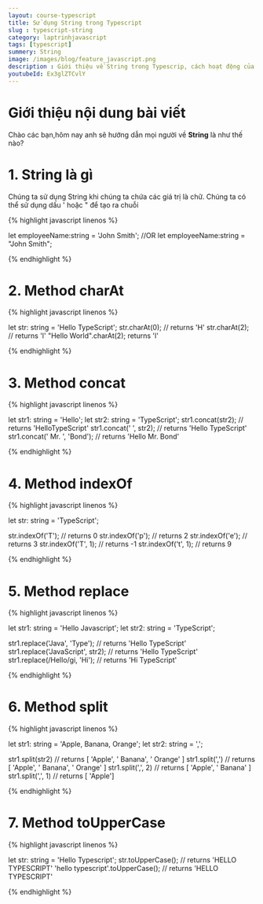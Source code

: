 ```yaml
---
layout: course-typescript
title: Sử dụng String trong Typescript  
slug : typescript-string
category: laptrinhjavascript
tags: [typescript]
summery: String   
image: /images/blog/feature_javascript.png
description : Giới thiệu về String trong Typescrip, cách hoạt động của String trong Typescrip
youtubeId: Ex3glZTCvlY
---
```


# **Giới thiệu nội dung bài viết**

Chào các bạn,hôm nay anh sẽ hướng dẫn mọi người về <b>String</b> là như thế nào? 

# **1. String là gì**

Chúng ta sử dụng String khi chúng ta chứa các giá trị là chữ. Chúng ta có thể sử dụng dấu ' hoặc " để tạo ra chuỗi

{% highlight javascript  linenos %}

let employeeName:string = 'John Smith'; 
//OR
let employeeName:string = "John Smith"; 

{% endhighlight %}

# **2. Method charAt**

{% highlight javascript  linenos %}

let str: string = 'Hello TypeScript';
str.charAt(0); // returns 'H'
str.charAt(2); // returns 'l'
"Hello World".charAt(2); returns 'l'

{% endhighlight %}

# **3. Method concat**

{% highlight javascript  linenos %}

let str1: string = 'Hello';
let str2: string = 'TypeScript';
str1.concat(str2); // returns 'HelloTypeScript'
str1.concat(' ', str2); // returns 'Hello TypeScript'
str1.concat(' Mr. ', 'Bond'); // returns 'Hello Mr. Bond'

{% endhighlight %}

# **4. Method indexOf**

{% highlight javascript  linenos %}

let str: string = 'TypeScript';

str.indexOf('T'); // returns 0
str.indexOf('p'); // returns 2
str.indexOf('e'); // returns 3
str.indexOf('T', 1); // returns -1
str.indexOf('t', 1); // returns 9

{% endhighlight %}

# **5. Method replace**

{% highlight javascript  linenos %}

let str1: string = 'Hello Javascript';
let str2: string = 'TypeScript';

str1.replace('Java', 'Type'); // returns 'Hello TypeScript'
str1.replace('JavaScript', str2); // returns 'Hello TypeScript'
str1.replace(/Hello/gi, 'Hi'); // returns 'Hi TypeScript'

{% endhighlight %}

# **6. Method split**

{% highlight javascript  linenos %}

let str1: string = 'Apple, Banana, Orange';
let str2: string = ',';

str1.split(str2) // returns [ 'Apple', ' Banana', ' Orange' ]
str1.split(',') // returns [ 'Apple', ' Banana', ' Orange' ]
str1.split(',', 2) // returns [ 'Apple', ' Banana' ]
str1.split(',', 1) // returns [ 'Apple']

{% endhighlight %}

# **7. Method toUpperCase**

{% highlight javascript  linenos %}

let str: string = 'Hello Typescript';
str.toUpperCase(); // returns 'HELLO TYPESCRIPT'
'hello typescript'.toUpperCase(); // returns 'HELLO TYPESCRIPT'

{% endhighlight %}



























